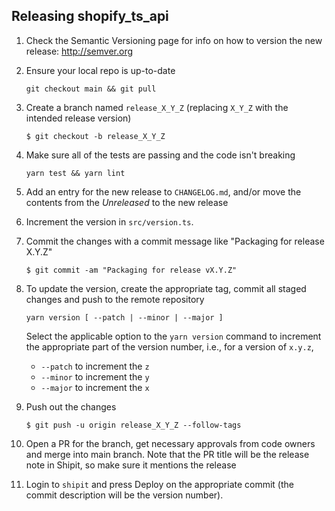 ## Releasing shopify_ts_api

1. Check the Semantic Versioning page for info on how to version the new release: http://semver.org

1. Ensure your local repo is up-to-date
   ```
   git checkout main && git pull
   ```

1. Create a branch named `release_X_Y_Z` (replacing `X_Y_Z` with the intended release version)
   ```
   $ git checkout -b release_X_Y_Z
   ```

1. Make sure all of the tests are passing and the code isn't breaking
   ```
   yarn test && yarn lint
   ```

1. Add an entry for the new release to `CHANGELOG.md`, and/or move the contents from the *Unreleased* to the new release

1. Increment the version in `src/version.ts`.

1. Commit the changes with a commit message like "Packaging for release X.Y.Z"
   ```
   $ git commit -am "Packaging for release vX.Y.Z"
   ```

1. To update the version, create the appropriate tag, commit all staged changes and push to the remote repository
   ```
   yarn version [ --patch | --minor | --major ]
   ```

   Select the applicable option to the `yarn version` command to increment the appropriate part of the version number, i.e., for a version of `x.y.z`,
   - `--patch` to increment the `z`
   - `--minor` to increment the `y`
   - `--major` to increment the `x`

1. Push out the changes
   ```
   $ git push -u origin release_X_Y_Z --follow-tags
   ```

1. Open a PR for the branch, get necessary approvals from code owners and merge into main branch. Note that the PR title will be the release note in Shipit, so make sure it mentions the release

1. Login to `shipit` and press Deploy on the appropriate commit (the commit description will be the version number).
